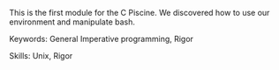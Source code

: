This is the first module for the C Piscine. We discovered how to use our environment and manipulate bash.

Keywords:           General Imperative programming, Rigor

Skills:             Unix, Rigor
